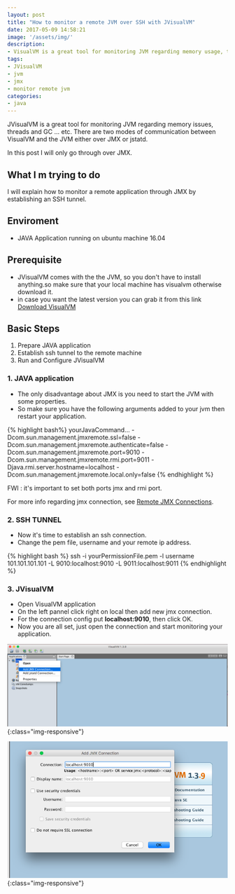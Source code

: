 ```yaml
---
layout: post
title: "How to monitor a remote JVM over SSH with JVisualVM"
date: 2017-05-09 14:58:21
image: '/assets/img/'
description:
- VisualVM is a great tool for monitoring JVM regarding memory usage, threads, GC, MBeans etc. Let’s see how to use it over SSH to monitor (or even profile, using its sampler) a remote JVM with JMX
tags:
- JVisualVM
- jvm
- jmx
- monitor remote jvm
categories:
- java
---
```


JVisualVM is a great tool for monitoring JVM regarding memory issues, threads and GC ... etc.
There are two modes of communication between VisualVM and the JVM either over JMX or jstatd.

In this post I will only go through over JMX.

## What I m trying to do

I will explain how to monitor a remote application through JMX by establishing an SSH tunnel.

## Enviroment 

- JAVA Application running on ubuntu machine 16.04

## Prerequisite 

- JVisualVM comes with the the JVM, so you don't have to install anything.so make sure that your local machine has visualvm otherwise download it. 
- in case you want the latest version you can grab it from this link [Download VisualVM](https://visualvm.github.io/)

## Basic Steps

1. Prepare JAVA application 
2. Establish ssh tunnel to the remote machine
3. Run and Configure JVisualVM
 
### 1. JAVA application
 
- The only disadvantage about JMX is you need to start the JVM with some properties.
- So make sure you have the following arguments added to your jvm then restart your application.

{% highlight bash%}
yourJavaCommand...  -Dcom.sun.management.jmxremote.ssl=false 
                    -Dcom.sun.management.jmxremote.authenticate=false 
                    -Dcom.sun.management.jmxremote.port=9010
                    -Dcom.sun.management.jmxremote.rmi.port=9011
                    -Djava.rmi.server.hostname=localhost
                    -Dcom.sun.management.jmxremote.local.only=false
{% endhighlight %}

FWI : it's important to set both ports jmx and rmi port.

For more info regarding jmx connection, see [Remote JMX Connections](http://docs.oracle.com/javase/6/docs/technotes/guides/visualvm/jmx_connections.html).

### 2. SSH TUNNEL

- Now it's time to establish an ssh connection. 
- Change the pem file, username and your remote ip address.
 
{% highlight bash %}
ssh -i yourPermissionFile.pem -l username 101.101.101.101 -L 9010:localhost:9010 -L 9011:localhost:9011
{% endhighlight %}

### 3. JVisualVM

- Open VisualVM application
- On the left pannel click right on local then add new jmx connection.
- For the connection config put <b>localhost:9010</b>, then click OK.
- Now you are all set, just open the connection and start monitoring your application.

![run-VisualVM](/assets/img/post/jvisualvm/1.png){:class="img-responsive"}

![configure-VisualVM](/assets/img/post/jvisualvm/2.png){:class="img-responsive"}

